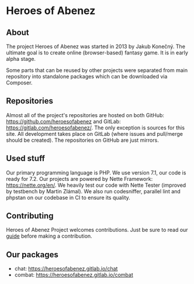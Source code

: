 Heroes of Abenez
================

About
-----

The project Heroes of Abenez was started in 2013 by Jakub Konečný. The ultimate goal is to create online (browser-based) fantasy game. It is in early alpha stage.

Some parts that can be reused by other projects were separated from main repository into standalone packages which can be downloaded via Composer.

Repositories
------------

Almost all of the project's repositories are hosted on both GitHub: https://github.com/heroesofabenez and GitLab: https://gitlab.com/heroesofabenez/. The only exception is sources for this site. All development takes place on GitLab (where issues and pull/merge should be created). The repositories on GitHub are just mirrors.

Used stuff
----------

Our primary programming language is PHP. We use version 7.1, our code is ready for 7.2. Our projects are powered by Nette Framework: https://nette.org/en/. We heavily test our code with Nette Tester (improved by testbench by Martin Zlámal). We also run codesniffer, parallel lint and phpstan on our codebase in CI to ensure its quality.

Contributing
------------

Heroes of Abenez Project welcomes contributions. Just be sure to read our [guide](contributing.md) before making a contribution.


Our packages
------------

- chat: https://heroesofabenez.gitlab.io/chat
- combat: https://heroesofabenez.gitlab.io/combat
